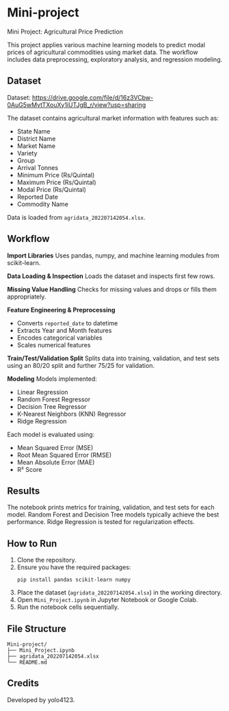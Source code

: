 # Mini-project
Mini Project: Agricultural Price Prediction

This project applies various machine learning models to predict modal prices of agricultural commodities using market data. The workflow includes data preprocessing, exploratory analysis, and regression modeling.

## Dataset
Dataset: https://drive.google.com/file/d/16z3VCbw-0AuG5wMvtTXouXy1iUTJgB_r/view?usp=sharing

The dataset contains agricultural market information with features such as:
- State Name
- District Name
- Market Name
- Variety
- Group
- Arrival Tonnes
- Minimum Price (Rs/Quintal)
- Maximum Price (Rs/Quintal)
- Modal Price (Rs/Quintal)
- Reported Date
- Commodity Name

Data is loaded from `agridata_202207142054.xlsx`.

## Workflow

**Import Libraries**
Uses pandas, numpy, and machine learning modules from scikit-learn.

**Data Loading & Inspection**
Loads the dataset and inspects first few rows.

**Missing Value Handling**
Checks for missing values and drops or fills them appropriately.

**Feature Engineering & Preprocessing**
- Converts `reported_date` to datetime
- Extracts Year and Month features
- Encodes categorical variables
- Scales numerical features

**Train/Test/Validation Split**
Splits data into training, validation, and test sets using an 80/20 split and further 75/25 for validation.

**Modeling**
Models implemented:
- Linear Regression
- Random Forest Regressor
- Decision Tree Regressor
- K-Nearest Neighbors (KNN) Regressor
- Ridge Regression

Each model is evaluated using:
- Mean Squared Error (MSE)
- Root Mean Squared Error (RMSE)
- Mean Absolute Error (MAE)
- R² Score

## Results

The notebook prints metrics for training, validation, and test sets for each model.
Random Forest and Decision Tree models typically achieve the best performance.
Ridge Regression is tested for regularization effects.

## How to Run

1. Clone the repository.
2. Ensure you have the required packages:
   ```
   pip install pandas scikit-learn numpy
   ```
3. Place the dataset (`agridata_202207142054.xlsx`) in the working directory.
4. Open `Mini_Project.ipynb` in Jupyter Notebook or Google Colab.
5. Run the notebook cells sequentially.

## File Structure

```
Mini-project/
├── Mini_Project.ipynb
├── agridata_202207142054.xlsx
└── README.md
```

## Credits

Developed by yolo4123.

